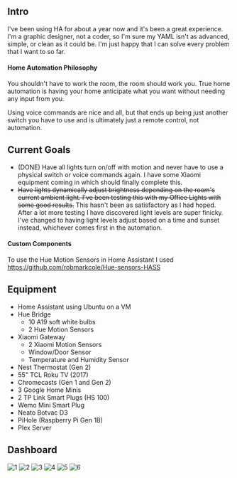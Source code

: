 ## Intro

I've been using HA for about a year now and it's been a great experience. I'm a graphic designer, not a coder, so I'm sure my YAML isn't as advanced, simple, or clean as it could be. I'm just happy that I can solve every problem that I want to so far.

#### Home Automation Philosophy

You shouldn't have to work the room, the room should work you. True home automation is having your home anticipate what you want without needing any input from you.

Using voice commands are nice and all, but that ends up being just another switch you have to use and is ultimately just a remote control, not automation.

## Current Goals
- (DONE) Have all lights turn on/off with motion and never have to use a physical switch or voice commands again. I have some Xiaomi equipment coming in which should finally complete this.
- ~~Have lights dynamically adjust brightness depending on the room's current ambient light. I've been testing this with my Office Lights with some good results.~~ This hasn't been as satisfactory as I had hoped. After a lot more testing I have discovered light levels are super finicky. I've changed to having light levels adjust based on a time and sunset instead, whichever comes first in the automation.

#### Custom Components
To use the Hue Motion Sensors in Home Assistant I used https://github.com/robmarkcole/Hue-sensors-HASS

## Equipment
- Home Assistant using Ubuntu on a VM
- Hue Bridge
  - 10 A19 soft white bulbs
  - 2 Hue Motion Sensors
- Xiaomi Gateway
  - 2 Xiaomi Motion Sensors
  - Window/Door Sensor
  - Temperature and Humidity Sensor
- Nest Thermostat (Gen 2)
- 55" TCL Roku TV (2017)
- Chromecasts (Gen 1 and Gen 2)
- 3 Google Home Minis
- 2 TP Link Smart Plugs (HS 100)
- Wemo Mini Smart Plug
- Neato Botvac D3
- PiHole (Raspberry Pi Gen 1B)
- Plex Server

## Dashboard
![1](https://i.imgur.com/Pm1EF5u.jpg)
![2](https://i.imgur.com/7FXiCDn.jpg)
![3](https://i.imgur.com/ICEhZFK.jpg)
![4](https://i.imgur.com/dBqltpE.jpg)
![5](https://i.imgur.com/9lztfUv.jpg)
![6](https://i.imgur.com/ZZvm06v.jpg)
